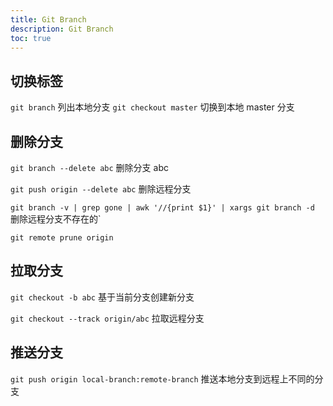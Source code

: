 ```yaml
---
title: Git Branch
description: Git Branch
toc: true
---
```


## 切换标签

`git branch` 列出本地分支
`git checkout master` 切换到本地 master 分支

## 删除分支

`git branch --delete abc` 删除分支 abc

`git push origin --delete abc` 删除远程分支

`git branch -v | grep gone | awk '//{print $1}' | xargs git branch -d` 删除远程分支不存在的`

`git remote prune origin`

## 拉取分支

`git checkout -b abc` 基于当前分支创建新分支

`git checkout --track origin/abc` 拉取远程分支

## 推送分支
`git push origin local-branch:remote-branch` 推送本地分支到远程上不同的分支
